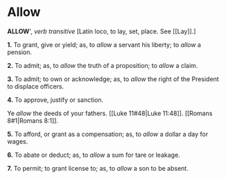 # Allow

**ALLOW**', _verb transitive_ \[Latin loco, to lay, set, place. See [[Lay]].\]

**1.** To grant, give or yield; as, to _allow_ a servant his liberty; to _allow_ a pension.

**2.** To admit; as, to _allow_ the truth of a proposition; to _allow_ a claim.

**3.** To admit; to own or acknowledge; as, to _allow_ the right of the President to displace officers.

**4.** To approve, justify or sanction.

Ye _allow_ the deeds of your fathers. [[Luke 11#48|Luke 11:48]]. [[Romans 8#1|Romans 8:1]].

**5.** To afford, or grant as a compensation; as, to _allow_ a dollar a day for wages.

**6.** To abate or deduct; as, to _allow_ a sum for tare or leakage.

**7.** To permit; to grant license to; as, to _allow_ a son to be absent.